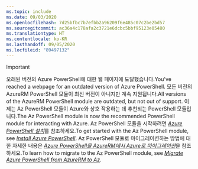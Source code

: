 ```yaml
---
ms.topic: include
ms.date: 09/03/2020
ms.openlocfilehash: 7d25bfbc7b7efbb2a96209f6e485c07c2be2bd57
ms.sourcegitcommit: ac36a4c178afa2c3721e6dcbc5bbf95123e05480
ms.translationtype: HT
ms.contentlocale: ko-KR
ms.lasthandoff: 09/05/2020
ms.locfileid: "89497132"
---
```

> [!IMPORTANT]
> <span data-ttu-id="aa326-101">오래된 버전의 Azure PowerShell에 대한 웹 페이지에 도달했습니다.</span><span class="sxs-lookup"><span data-stu-id="aa326-101">You've reached a webpage for an outdated version of Azure PowerShell.</span></span> <span data-ttu-id="aa326-102">모든 버전의 AzureRM PowerShell 모듈이 최신 버전이 아니지만 계속 지원됩니다.</span><span class="sxs-lookup"><span data-stu-id="aa326-102">All versions of the AzureRM PowerShell module are outdated, but not out of support.</span></span> <span data-ttu-id="aa326-103">이제는 Az PowerShell 모듈이 Azure와 상호 작용하는 데 추천되는 PowerShell 모듈입니다.</span><span class="sxs-lookup"><span data-stu-id="aa326-103">The Az PowerShell module is now the recommended PowerShell module for interacting with Azure.</span></span> <span data-ttu-id="aa326-104">Az PowerShell 모듈을 시작하려면 [_Azure PowerShell 설치_](https://docs.microsoft.com/powershell/azure/install-az-ps)를 참조하세요.</span><span class="sxs-lookup"><span data-stu-id="aa326-104">To get started with the Az PowerShell module, see [_Install Azure PowerShell_](https://docs.microsoft.com/powershell/azure/install-az-ps).</span></span> <span data-ttu-id="aa326-105">Az PowerShell 모듈로 마이그레이션하는 방법에 대한 자세한 내용은 [_Azure PowerShell을 AzureRM에서 Azure로 마이그레이션_](https://aka.ms/azpsmigrate)을 참조하세요.</span><span class="sxs-lookup"><span data-stu-id="aa326-105">To learn how to migrate to the Az PowerShell module, see [_Migrate Azure PowerShell from AzureRM to Az_](https://aka.ms/azpsmigrate).</span></span>
